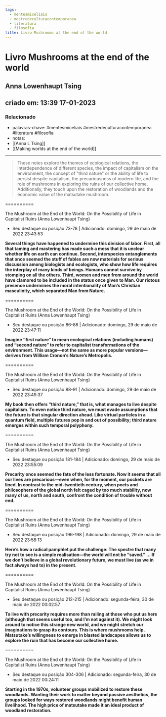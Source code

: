 ```yaml
---
tags:
  - mentesmiceliais
  - mestredeculturacontemporanea
  - literatura
  - filosofia
title: Livro Mushrooms at the end of the world
---
```


# Livro Mushrooms at the end of the world

## Anna Lowenhaupt Tsing

## criado em: 13:39 17-01-2023

### Relacionado

- palavras-chave: #mentesmiceliais #mestredeculturacontemporanea #literatura #filosofia 
- notas: 
- [[Anna L Tsing]]
- [[Making worlds at the end of the world]]
---

>These notes explore the themes of ecological relations, the interdependence of different species, the impact of capitalism on the environment, the concept of "third nature" or the ability of life to persist despite capitalism, the precariousness of modern life, and the role of mushrooms in exploring the ruins of our collective home. Additionally, they touch upon the restoration of woodlands and the economic value of the matsutake mushroom.

==========

The Mushroom at the End of the World: On the Possibility of Life in Capitalist Ruins (Anna Lowenhaupt Tsing)

- Seu destaque ou posição 73-78 | Adicionado: domingo, 29 de maio de 2022 23:43:53

**Several things have happened to undermine this division of labor. First, all that taming and mastering has made such a mess that it is unclear whether life on earth can continue. Second, interspecies entanglements that once seemed the stuff of fables are now materials for serious discussion among biologists and ecologists, who show how life requires the interplay of many kinds of beings. Humans cannot survive by stomping on all the others. Third, women and men from around the world have clamored to be included in the status once given to Man. Our riotous presence undermines the moral intentionality of Man’s Christian masculinity, which separated Man from Nature.**

==========

The Mushroom at the End of the World: On the Possibility of Life in Capitalist Ruins (Anna Lowenhaupt Tsing)

- Seu destaque ou posição 86-88 | Adicionado: domingo, 29 de maio de 2022 23:47:11

**Imagine “first nature” to mean ecological relations (including humans) and “second nature” to refer to capitalist transformations of the environment. This usage—not the same as more popular versions—derives from William Cronon’s Nature’s Metropolis.**

==========

The Mushroom at the End of the World: On the Possibility of Life in Capitalist Ruins (Anna Lowenhaupt Tsing)

- Seu destaque ou posição 88-91 | Adicionado: domingo, 29 de maio de 2022 23:49:37

**My book then offers “third nature,” that is, what manages to live despite capitalism. To even notice third nature, we must evade assumptions that the future is that singular direction ahead. Like virtual particles in a quantum field, multiple futures pop in and out of possibility; third nature emerges within such temporal polyphony.**

==========

The Mushroom at the End of the World: On the Possibility of Life in Capitalist Ruins (Anna Lowenhaupt Tsing)

- Seu destaque ou posição 181-184 | Adicionado: domingo, 29 de maio de 2022 23:55:09

**Precarity once seemed the fate of the less fortunate. Now it seems that all our lives are precarious—even when, for the moment, our pockets are lined. In contrast to the mid-twentieth century, when poets and philosophers of the global north felt caged by too much stability, now many of us, north and south, confront the condition of trouble without end.**

==========

The Mushroom at the End of the World: On the Possibility of Life in Capitalist Ruins (Anna Lowenhaupt Tsing)

- Seu destaque ou posição 196-198 | Adicionado: domingo, 29 de maio de 2022 23:58:13

**Here’s how a radical pamphlet put the challenge: The spectre that many try not to see is a simple realisation—the world will not be “saved.” … If we don’t believe in a global revolutionary future, we must live (as we in fact always had to) in the present.**

==========

The Mushroom at the End of the World: On the Possibility of Life in Capitalist Ruins (Anna Lowenhaupt Tsing)

- Seu destaque ou posição 212-215 | Adicionado: segunda-feira, 30 de maio de 2022 00:02:57

**To live with precarity requires more than railing at those who put us here (although that seems useful too, and I’m not against it). We might look around to notice this strange new world, and we might stretch our imaginations to grasp its contours. This is where mushrooms help. Matsutake’s willingness to emerge in blasted landscapes allows us to explore the ruin that has become our collective home.**

==========

The Mushroom at the End of the World: On the Possibility of Life in Capitalist Ruins (Anna Lowenhaupt Tsing)

- Seu destaque ou posição 304-306 | Adicionado: segunda-feira, 30 de maio de 2022 00:24:11

**Starting in the 1970s, volunteer groups mobilized to restore these woodlands. Wanting their work to matter beyond passive aesthetics, the groups looked for ways restored woodlands might benefit human livelihood. The high price of matsutake made it an ideal product of woodland restoration.**
